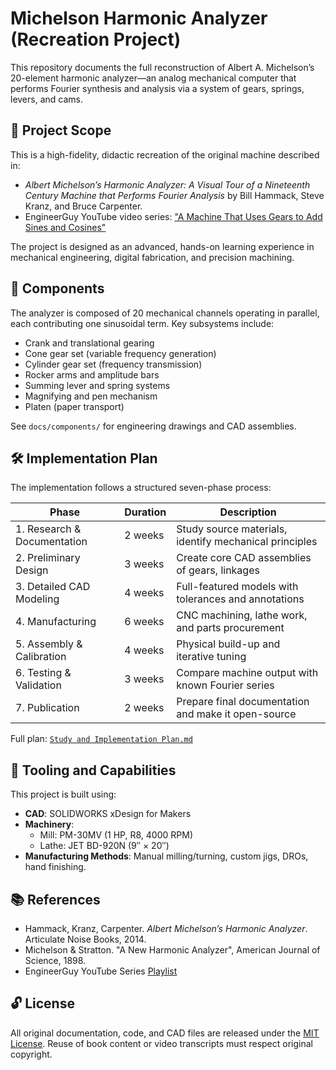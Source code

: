 # Michelson Harmonic Analyzer (Recreation Project)

This repository documents the full reconstruction of Albert A. Michelson’s 20-element harmonic analyzer—an analog mechanical computer that performs Fourier synthesis and analysis via a system of gears, springs, levers, and cams.

## 📐 Project Scope

This is a high-fidelity, didactic recreation of the original machine described in:

- *Albert Michelson’s Harmonic Analyzer: A Visual Tour of a Nineteenth Century Machine that Performs Fourier Analysis* by Bill Hammack, Steve Kranz, and Bruce Carpenter.
- EngineerGuy YouTube video series: ["A Machine That Uses Gears to Add Sines and Cosines"](https://www.youtube.com/playlist?list=PL2FF649D0C4407B30)

The project is designed as an advanced, hands-on learning experience in mechanical engineering, digital fabrication, and precision machining.

## 🧩 Components

The analyzer is composed of 20 mechanical channels operating in parallel, each contributing one sinusoidal term. Key subsystems include:

- Crank and translational gearing
- Cone gear set (variable frequency generation)
- Cylinder gear set (frequency transmission)
- Rocker arms and amplitude bars
- Summing lever and spring systems
- Magnifying and pen mechanism
- Platen (paper transport)

See `docs/components/` for engineering drawings and CAD assemblies.

## 🛠️ Implementation Plan

The implementation follows a structured seven-phase process:

| Phase | Duration | Description |
|-------|----------|-------------|
| 1. Research & Documentation | 2 weeks | Study source materials, identify mechanical principles |
| 2. Preliminary Design        | 3 weeks | Create core CAD assemblies of gears, linkages |
| 3. Detailed CAD Modeling     | 4 weeks | Full-featured models with tolerances and annotations |
| 4. Manufacturing             | 6 weeks | CNC machining, lathe work, and parts procurement |
| 5. Assembly & Calibration    | 4 weeks | Physical build-up and iterative tuning |
| 6. Testing & Validation      | 3 weeks | Compare machine output with known Fourier series |
| 7. Publication               | 2 weeks | Prepare final documentation and make it open-source |

Full plan: [`Study and Implementation Plan.md`](./Study%20and%20Implementation%20Plan.md)

## 🔧 Tooling and Capabilities

This project is built using:

- **CAD**: SOLIDWORKS xDesign for Makers
- **Machinery**: 
  - Mill: PM-30MV (1 HP, R8, 4000 RPM)
  - Lathe: JET BD-920N (9″ × 20″)
- **Manufacturing Methods**: Manual milling/turning, custom jigs, DROs, hand finishing.

## 📚 References

- Hammack, Kranz, Carpenter. *Albert Michelson’s Harmonic Analyzer*. Articulate Noise Books, 2014.
- Michelson & Stratton. "A New Harmonic Analyzer", American Journal of Science, 1898.
- EngineerGuy YouTube Series [Playlist](https://www.youtube.com/playlist?list=PL2FF649D0C4407B30)

## 🔓 License

All original documentation, code, and CAD files are released under the [MIT License](./LICENSE). Reuse of book content or video transcripts must respect original copyright.

